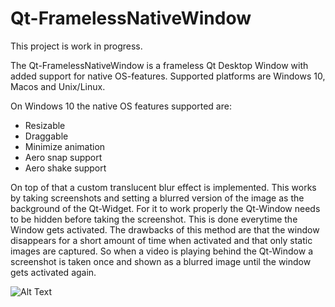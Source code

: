 # Qt-FramelessNativeWindow

This project is work in progress. 

The Qt-FramelessNativeWindow is a frameless Qt Desktop Window with added support for native OS-features.
Supported platforms are Windows 10, Macos and Unix/Linux. 

On Windows 10 the native OS features supported are:
- Resizable
- Draggable
- Minimize animation
- Aero snap support
- Aero shake support

On top of that a custom translucent blur effect is implemented. This works by taking screenshots and setting a blurred version of the image as the background of the Qt-Widget. For it to work properly the Qt-Window needs to be hidden before taking the screenshot. This is done everytime the Window gets activated. The drawbacks of this method are that the window disappears for a short amount of time when activated and that only static images are captured. So when a video is playing behind the Qt-Window a screenshot is taken once and shown as a blurred image until the window gets activated again. 

![Alt Text](https://raw.githubusercontent.com/Ochrazy/Qt-FramelessNativeWindow/master/github-images/WindowsNativeFramelessWindow.gif)
